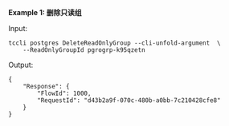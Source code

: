 **Example 1: 删除只读组**



Input: 

```
tccli postgres DeleteReadOnlyGroup --cli-unfold-argument  \
    --ReadOnlyGroupId pgrogrp-k95qzetn
```

Output: 
```
{
    "Response": {
        "FlowId": 1000,
        "RequestId": "d43b2a9f-070c-480b-a0bb-7c210428cfe8"
    }
}
```

